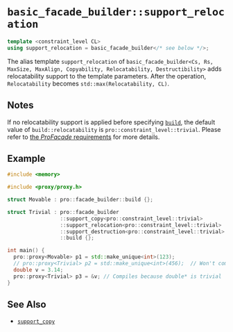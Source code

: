 # `basic_facade_builder::support_relocation`

```cpp
template <constraint_level CL>
using support_relocation = basic_facade_builder</* see below */>;
```

The alias template `support_relocation` of `basic_facade_builder<Cs, Rs, MaxSize, MaxAlign, Copyability, Relocatability, Destructibility>` adds relocatability support to the template parameters. After the operation, `Relocatability` becomes `std::max(Relocatability, CL)`.

## Notes

If no relocatability support is applied before specifying [`build`](build.md), the default value of `build::relocatability` is `pro::constraint_level::trivial`. Please refer to [the *ProFacade* requirements](../ProFacade.md) for more details.

## Example

```cpp
#include <memory>

#include <proxy/proxy.h>

struct Movable : pro::facade_builder::build {};

struct Trivial : pro::facade_builder                                   //
                 ::support_copy<pro::constraint_level::trivial>        //
                 ::support_relocation<pro::constraint_level::trivial>  //
                 ::support_destruction<pro::constraint_level::trivial> //
                 ::build {};

int main() {
  pro::proxy<Movable> p1 = std::make_unique<int>(123);
  // pro::proxy<Trivial> p2 = std::make_unique<int>(456);  // Won't compile
  double v = 3.14;
  pro::proxy<Trivial> p3 = &v; // Compiles because double* is trivial
}
```

## See Also

- [`support_copy`](support_copy.md)
